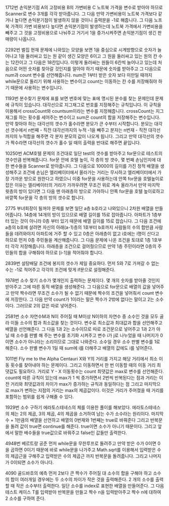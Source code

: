 1712번 손익분기점
A의 고정비용 B의 가변비용 C 노트북 가격을 변수로 받아야 하므로 Scanner로 변수 3개를 각각 받아줍니다. 그 다음 만약 가변비용이  노트북 가격보다 같거나 높다면
손익분기점이 발생하지 않을 것이니 출력문을 -1로 해줍니다. 그 다음 노프북 가격이 가변 비용보다 높다면 손익분기점이 발생하는데 노트북 가격에서 가변비용을 빼주고 그 것을 고정비용으로 나눠주고
거기서 1을 증가시켜주면 손익분기점이 생긴 판매량이 나옵니다.

2292번 벌집
현재 문제에 나와있는 모양을 보면 1을 중심으로 시계방향으로 숫자가 늘어나고 1을 둘러싸고 있는 원 같이 생긴 모양은 6이고 그 원을 둘러싸고 있는 원의 칸 수는 12칸이고 그 다음은 18칸입니다.
이렇게 둘러싸는 원들이 6칸씩 늘어나고 있는데 처음으로 어떤 숫자를 찾아갈 것인지를 알아야 하기 때문에 숫자를 받아주고 그 다음으로 num과 count 변수를 선언해줍니다. num은 1부터 받은 숫자
보다 미만일 때까지 while문으로 돌리기 위해 사용하는 변수이고 count는 이동하는 칸 수를 저장해줘야 하기 때문에 사용하는 변수입니다. 

1193번 분수찾기
문제에 표를 보면 번호에 맞는 표에 명시된 분수를 찾는 문제인데 문제에 규칙이 있습니다. 대각선으로 지그재그로 번호를 지정해주는 규칙입니다. 이 규칙을 이용해서 crossCount와 countsum이라는 변수를
지정해줍니다. crossCount는 지그재그를 하는 횟수를 세어주는 변수이고 sum은 count의 합을 저장해주는 변수입니다. 만약 찾아야 하는 대각선의 갯수가 홀수라면 분모가 큰 수부터 시작합니다.
분모는 대각선 갯수에서 n번째 - 직전 대각선까지의 누적 -1을 빼주고 분자는 n번재 - 직전 대각선까지의 누적합을 해주면 각 분자 분모의 값이 나오게 됩니다. 그리고 만약 대각선의 갯수가 짝수라면
대각선의 갯수가 홀수 일 때의 출력을 반대로 해주면 끝입니다.

10250번 ACM호텔
문제의 조건대로 일단 test의 갯수를 받아주고 for문으로 테스트의 갯수만큼 반복해줍니다. for문 안에 호텔 높이, 각 층의 방 갯수, 몇 번째 손님인지에 대한 변수들을 Scanner로 받아줍니다.
그 다음으로 10000의 길이를 가진 정적 배열을 생성해주고 조건에 손님은 엘리베이터에서 올라가는 거리는 무시하고 엘리베이터에서 가장 가까운 방으로 원한다고 하였으니 이중 for문을 사용하는데
안쪽 for문을 호텔높이로 잡은 이유는 엘리베이터의 거리가 가까우려면 무조건 위로 계속 올라가서 만약 마지막 윗층의 방이 있다면 그 다음 맨 아래층의 방으로 가야하니 안쪽 for문을 호텔 높이로하고
바깥쪽 for문을 각 층의 방의 갯수로 합니다.

2775 부녀회장이 될꺼야
문제를 보면 일단 a층 b호라고 나와있으니 2차원 배열을 만들어줍니다. 14층에 14개의 방이 있으므로 배열 길이를 15로 잡아줍니다. 아파트가 1층부터 있는 것이 아니라 0층 부터 있기 때문에 배열 길이를
15로 잡습니다. 그 다음 조건에 a층의 b호에 살려면 자신의 아래(a-1)층의 1호부터 b호까지 사람들의 수의 합만큼 사람들을 데려와야지 아파트에 거주 할 수 있고 0층은 아래층이 없고 i호에는 i명이 산다고
하므로 먼저 0층 주민들을 계산해줍니다. 그 다음 문제에 나온 조건을 토대로 1층 1호부터 각각 저장해줍니다. 아래층을 조건으로 걸어줬으므로 만약 1층 주민이라면 0층의 주민들의 합을 구해줘야 하므로
[i-1]을 적어줘야 합니다.

2839번 설탕배달
조건에 봉지의 갯수가 제일 중요하다. 먼저 5와 7로 가져갈 수 없는 수는 -1로 적어주고 각각의 조건에 맞게 if문으로 설정해준다.

1978번 소수 찾기
소수가 몇개인지 출력하는 문제이다. 몇 개의 숫자를 받아줄 것인지 받아주고 그에 따른 동적 배열을 생성해준다. 그 다음으로 for문으로 배열의 값을 넣어주고 만약 짝수라면 무조건 소수가 될 수 없기
때문에 짝수의 조건을 넣어줘서 count 변수에 저장한다. 그 다음 만약 count가 1이라는 말은 짝수가 2밖에 없다는 말이고 2는 소수이다. 그러므로 2의 값은 따로 넣어준다.

2581번 소수
자연수M과 N이 주어질 때 M이상 N이하의 자연수 중 소수인 것을 모두 골라 이들 소수의 합과 최소값을 찾는 것이다. 변수로 최소값과 최대값과 합을 선언해주고 배열을 선언해준다. 그 다음 1과 2는 소수이므로 따로 조건문으로 넣어주고 1과 2가 아닐 때 소수를 판별 해 주는 변수를 초기화 시켜주고 변수 i가 j로 나누었을 때 나머지가 0이면 소수가 아니라는 소리이므로 그대로 나와준다. 소수일 경우 소수 판별 변수를 1로 해준다. 소수 판별 변수가 1일 때 sum에 i를 더해주고 배열의 값에도 i를 넣어준다. 

1011번 Fly me to the Alpha Centauri
X와 Y의 거리를 가지고 해당 거리에서 최소 이동 횟수를 찾아내야 하는 문제이다. 그리고 이동하면서 한 번 이동할 때의 이동 거리 최댓값도 필요하다. 거리로 Y - X 이동횟수는 count 최댓값은 max로 변수를 선언해준다. count에 따른 규칙이 있는데 max가 1 씩 증가하면서 2번씩 반복된다는 점과 거리는 이전 거리와 최댓값과의 차이가 max가 증가하는 규칙과 동일하다는 점 그리고 마지막으로 max가 변하는 지점의 거리는 max의 제곱값이다. 이것은 거리가 주어졌을 때 거리를 포함하는 범위를 쉽게 구해줄 수 있다. 

1929번 소수 구하기
에라토스테네스의 체를 이용한 풀이를 해보았다. 에라토스테네스의 체는 2의 제곱, 3의 제곱, 4의 제곱을 소거하여 남는 수가 소수라는 원리이다. 마지막수 + 1만큼의 배열을 선언하고 배열의 0번재와 1번째는 true로 바꿔준다 그리고 반복문을 돌려 값이 true면 continue를 해준다. true이면 소수가 아니기 때문이다. 그리고 앞에서 말한 배수들을 true값으로 바꿔주고 false인 값들만 출력한다.

4948번 베르트랑 공준
먼저 while문을 무한루프로 돌려주고 만약 받은 수가 0이면 0을 곱하면 0이기 때문에 바로 while문을 나가주고 Math.sqrt를 이용해서 입력받은 수의 제곱근을 구해주고 입력받은 수의 제곱근 까지 
반복문을 돌려줍니다. 그리고 나머지가 0이되면 소수가 아니다.

4090 골드바흐의 예측
먼저 2보다 큰 짝수가 주어질 대 소수의 합을 구해야 하고 소수의 합이 여러개일 경우에는 두 소수의 차이가 작은 것을 출력해준다. 2 개의 소수를 출력할 때 작은 소수부터 출력한다.
일단 소수를 index로 표현한 배열을 만들어준다. 그 다음 테스트 케이스 T를 입력받아 반복문을 만들고 짝수 n을 입력받아주고 짝수 n에 대하여 2 소수를 구하여 준다.
